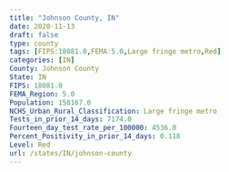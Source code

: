 ```yaml
---
title: "Johnson County, IN"
date: 2020-11-13
draft: false
type: county
tags: [FIPS:18081.0,FEMA:5.0,Large fringe metro,Red]
categories: [IN]
County: Johnson County
State: IN
FIPS: 18081.0
FEMA_Region: 5.0
Population: 158167.0
NCHS_Urban_Rural_Classification: Large fringe metro
Tests_in_prior_14_days: 7174.0
Fourteen_day_test_rate_per_100000: 4536.0
Percent_Positivity_in_prior_14_days: 0.118
Level: Red
url: /states/IN/johnson-county
---
```



